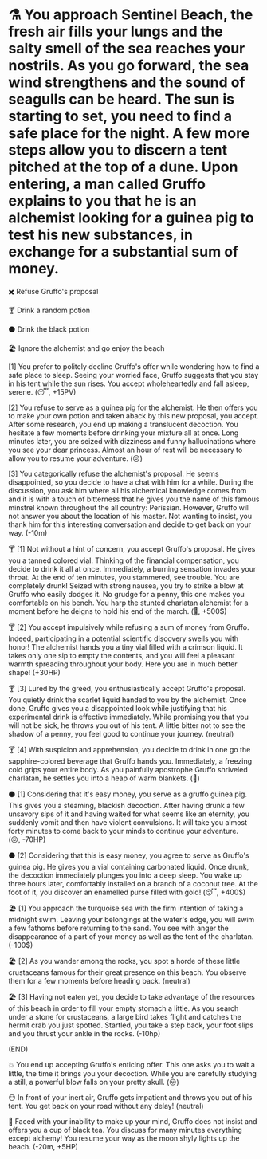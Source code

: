 # ⚗️ You approach Sentinel Beach, the fresh air fills your lungs and the salty smell of the sea reaches your nostrils. As you go forward, the sea wind strengthens and the sound of seagulls can be heard. The sun is starting to set, you need to find a safe place for the night. A few more steps allow you to discern a tent pitched at the top of a dune. Upon entering, a man called Gruffo explains to you that he is an alchemist looking for a guinea pig to test his new substances, in exchange for a substantial sum of money.

✖️ Refuse Gruffo's proposal

🍸 Drink a random potion
 
⚫ Drink the black potion

🏖️ Ignore the alchemist and go enjoy the beach

 
[1] You prefer to politely decline Gruffo's offer while wondering how to find a safe place to sleep. Seeing your worried face, Gruffo suggests that you stay in his tent while the sun rises. You accept wholeheartedly and fall asleep, serene. 
(😴, +15PV)

[2] You refuse to serve as a guinea pig for the alchemist. He then offers you to make your own potion and taken aback by this new proposal, you accept. After some research, you end up making a translucent decoction. You hesitate a few moments before drinking your mixture all at once. Long minutes later, you are seized with dizziness and funny hallucinations where you see your dear princess. Almost an hour of rest will be necessary to allow you to resume your adventure. 
(😖)

[3] You categorically refuse the alchemist's proposal. He seems disappointed, so you decide to have a chat with him for a while. During the discussion, you ask him where all his alchemical knowledge comes from and it is with a touch of bitterness that he gives you the name of this famous minstrel known throughout the all country: Perissian. However, Gruffo will not answer you about the location of his master. Not wanting to insist, you thank him for this interesting conversation and decide to get back on your way. 
(-10m)


🍸 [1] Not without a hint of concern, you accept Gruffo's proposal. He gives you a tanned colored vial. Thinking of the financial compensation, you decide to drink it all at once. Immediately, a burning sensation invades your throat. At the end of ten minutes, you stammered, see trouble. You are completely drunk! Seized with strong nausea, you try to strike a blow at Gruffo who easily dodges it. No grudge for a penny, this one makes you comfortable on his bench. You harp the stunted charlatan alchemist for a moment before he deigns to hold his end of the march. 
(🤪, +500$)

🍸 [2] You accept impulsively while refusing a sum of money from Gruffo. Indeed, participating in a potential scientific discovery swells you with honor! The alchemist hands you a tiny vial filled with a crimson liquid. It takes only one sip to empty the contents, and you will feel a pleasant warmth spreading throughout your body. Here you are in much better shape! 
(+30HP)

🍸 [3] Lured by the greed, you enthusiastically accept Gruffo's proposal. You quietly drink the scarlet liquid handed to you by the alchemist. Once done, Gruffo gives you a disappointed look while justifying that his experimental drink is effective immediately. While promising you that you will not be sick, he throws you out of his tent. A little bitter not to see the shadow of a penny, you feel good to continue your journey. 
(neutral)

🍸 [4] With suspicion and apprehension, you decide to drink in one go the sapphire-colored beverage that Gruffo hands you. Immediately, a freezing cold grips your entire body. As you painfully apostrophe Gruffo shriveled charlatan, he settles you into a heap of warm blankets. 
(🥶)


⚫ [1] Considering that it's easy money, you serve as a gruffo guinea pig. This gives you a steaming, blackish decoction. After having drunk a few unsavory sips of it and having waited for what seems like an eternity, you suddenly vomit and then have violent convulsions. It will take you almost forty minutes to come back to your minds to continue your adventure.  
(😖, -70HP)

⚫ [2] Considering that this is easy money, you agree to serve as Gruffo's guinea pig. He gives you a vial containing carbonated liquid. Once drunk, the decoction immediately plunges you into a deep sleep. You wake up three hours later, comfortably installed on a branch of a coconut tree. At the foot of it, you discover an enamelled purse filled with gold!
(😴, +400$)


🏖️ [1] You approach the turquoise sea with the firm intention of taking a midnight swim. Leaving your belongings at the water's edge, you will swim a few fathoms before returning to the sand. You see with anger the disappearance of a part of your money as well as the tent of the charlatan.
(-100$)

🏖️ [2] As you wander among the rocks, you spot a horde of these little crustaceans famous for their great presence on this beach. You observe them for a few moments before heading back.
(neutral)

🏖️ [3] Having not eaten yet, you decide to take advantage of the resources of this beach in order to fill your empty stomach a little. As you search under a stone for crustaceans, a large bird takes flight and catches the hermit crab you just spotted. Startled, you take a step back, your foot slips and you thrust your ankle in the rocks.
(-10hp)


(END)

💥 You end up accepting Gruffo's enticing offer. This one asks you to wait a little, the time it brings you your decoction. While you are carefully studying a still, a powerful blow falls on your pretty skull. 
(😖)

😶 In front of your inert air, Gruffo gets impatient and throws you out of his tent. You get back on your road without any delay! 
(neutral)

🍵 Faced with your inability to make up your mind, Gruffo does not insist and offers you a cup of black tea. You discuss for many minutes everything except alchemy! You resume your way as the moon shyly lights up the beach. 
(-20m, +5HP)
